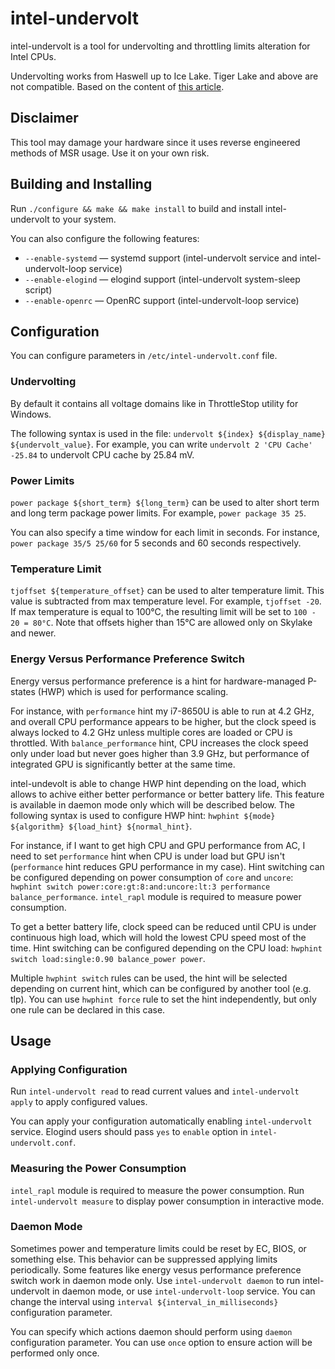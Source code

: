 # intel-undervolt

intel-undervolt is a tool for undervolting and throttling limits alteration for Intel CPUs.

Undervolting works from Haswell up to Ice Lake. Tiger Lake and above are not compatible. Based on the content of
[this article](https://github.com/mihic/linux-intel-undervolt).

## Disclaimer

This tool may damage your hardware since it uses reverse engineered methods of MSR usage.
Use it on your own risk.

## Building and Installing

Run `./configure && make && make install` to build and install intel-undervolt to your system.

You can also configure the following features:

- `--enable-systemd` — systemd support (intel-undervolt service and intel-undervolt-loop service)
- `--enable-elogind` — elogind support (intel-undervolt system-sleep script)
- `--enable-openrc` — OpenRC support (intel-undervolt-loop service)

## Configuration

You can configure parameters in `/etc/intel-undervolt.conf` file.

### Undervolting

By default it contains all voltage domains like in ThrottleStop utility for Windows.

The following syntax is used in the file: `undervolt ${index} ${display_name} ${undervolt_value}`.
For example, you can write `undervolt 2 'CPU Cache' -25.84` to undervolt CPU cache by 25.84 mV.

### Power Limits

`power package ${short_term} ${long_term}` can be used to alter short term and long term package
power limits. For example, `power package 35 25`.

You can also specify a time window for each limit in seconds. For instance,
`power package 35/5 25/60` for 5 seconds and 60 seconds respectively.

### Temperature Limit

`tjoffset ${temperature_offset}` can be used to alter temperature limit. This value is subtracted
from max temperature level. For example, `tjoffset -20`. If max temperature is equal to 100°C, the
resulting limit will be set to `100 - 20 = 80°C`. Note that offsets higher than 15°C are allowed
only on Skylake and newer.

### Energy Versus Performance Preference Switch

Energy versus performance preference is a hint for hardware-managed P-states (HWP) which is used for
performance scaling.

For instance, with `performance` hint my i7-8650U is able to run at 4.2 GHz, and overall CPU
performance appears to be higher, but the clock speed is always locked to 4.2 GHz unless multiple
cores are loaded or CPU is throttled. With `balance_performance` hint, CPU increases the clock speed
only under load but never goes higher than 3.9 GHz, but performance of integrated GPU is
significantly better at the same time.

intel-undevolt is able to change HWP hint depending on the load, which allows to achive either
better performance or better battery life. This feature is available in daemon mode only which will
be described below. The following syntax is used to configure HWP hint:
`hwphint ${mode} ${algorithm} ${load_hint} ${normal_hint}`.

For instance, if I want to get high CPU and GPU performance from AC, I need to set `performance`
hint when CPU is under load but GPU isn't (`performance` hint reduces GPU performance in my case).
Hint switching can be configured depending on power consumption of `core` and `uncore`:
`hwphint switch power:core:gt:8:and:uncore:lt:3 performance balance_performance`. `intel_rapl`
module is required to measure power consumption.

To get a better battery life, clock speed can be reduced until CPU is under continuous high load,
which will hold the lowest CPU speed most of the time. Hint switching can be configured depending on
the CPU load: `hwphint switch load:single:0.90 balance_power power`.

Multiple `hwphint switch` rules can be used, the hint will be selected depending on current hint,
which can be configured by another tool (e.g. tlp). You can use `hwphint force` rule to set the hint
independently, but only one rule can be declared in this case.

## Usage

### Applying Configuration

Run `intel-undervolt read` to read current values and `intel-undervolt apply` to apply configured
values.

You can apply your configuration automatically enabling `intel-undervolt` service. Elogind
users should pass `yes` to `enable` option in `intel-undervolt.conf`.

### Measuring the Power Consumption

`intel_rapl` module is required to measure the power consumption. Run `intel-undervolt measure` to
display power consumption in interactive mode.

### Daemon Mode

Sometimes power and temperature limits could be reset by EC, BIOS, or something else. This behavior
can be suppressed applying limits periodically. Some features like energy vesus performance
preference switch work in daemon mode only. Use `intel-undervolt daemon` to run intel-undervolt in
daemon mode, or use `intel-undervolt-loop` service. You can change the interval using
`interval ${interval_in_milliseconds}` configuration parameter.

You can specify which actions daemon should perform using `daemon` configuration parameter. You can use `once` option to ensure action will be performed only once.
